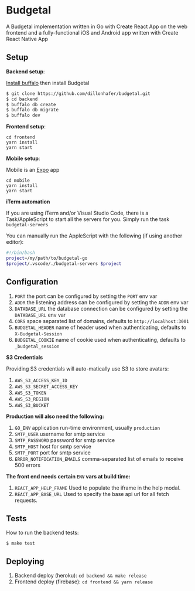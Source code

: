 # Budgetal

A Budgetal implementation written in Go with Create React App on the
web frontend and a fully-functional iOS and Android app written with Create React Native App

## Setup

**Backend setup**:

[Install buffalo](https://gobuffalo.io/docs/installation#basic-installation) then install Budgetal

```sh
$ git clone https://github.com/dillonhafer/budgetal.git
$ cd backend
$ buffalo db create
$ buffalo db migrate
$ buffalo dev
```

**Frontend setup**:

```
cd frontend
yarn install
yarn start
```

**Mobile setup**:

Mobile is an [Expo](https://expo.io) app

```
cd mobile
yarn install
yarn start
```

**iTerm automation**

If you are using iTerm and/or Visual Studio Code, there is a Task/AppleScript to start all
the servers for you. Simply run the task `budgetal-servers`

You can manually run the AppleScript with the following (if using another editor):

```sh
#!/bin/bash
project=/my/path/to/budgetal-go
$project/.vscode/./budgetal-servers $project
```

## Configuration

1. `PORT` the port can be configured by setting the `PORT` env var
2. `ADDR` the listening address can be configured by setting the `ADDR` env var
3. `DATABASE_URL` the database connection can be configured by setting the `DATABASE_URL` env var
4. `CORS` space separated list of domains, defaults to `http://localhost:3001`
5. `BUDGETAL_HEADER` name of header used when authenticating, defaults to `X-Budgetal-Session`
6. `BUDGETAL_COOKIE` name of cookie used when authenticating, defaults to `_budgetal_session`

**S3 Credentials**

Providing S3 credentials will auto-matically use S3 to store avatars:

1. `AWS_S3_ACCESS_KEY_ID`
2. `AWS_S3_SECRET_ACCESS_KEY`
3. `AWS_S3_TOKEN`
4. `AWS_S3_REGION`
5. `AWS_S3_BUCKET`

**Production will also need the following:**

1. `GO_ENV` application run-time environment, usually `production`
2. `SMTP_USER` username for smtp service
3. `SMTP_PASSWORD` password for smtp service
4. `SMTP_HOST` host for smtp service
5. `SMTP_PORT` port for smtp service
6. `ERROR_NOTIFICATION_EMAILS` comma-separated list of emails to receive 500 errors

**The front end needs certain `ENV` vars at build time:**

1. `REACT_APP_HELP_FRAME` Used to populate the iframe in the help modal.
2. `REACT_APP_BASE_URL` Used to specify the base api url for all fetch requests.

## Tests

How to run the backend tests:

```
$ make test
```

## Deploying

1. Backend deploy (heroku): `cd backend && make release`
2. Frontend deploy (firebase): `cd frontend && yarn release`
